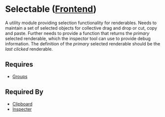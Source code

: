 # Selectable ([Frontend](../../frontend.md))

A utility module providing selection functionality for renderables. Needs to maintain a set of selected objects for collective drag and drop or cut, copy and paste. Further needs to provide a function that returns the *primary* selected renderable, which the inspector tool can use to provide debug information. The definition of the *primary* selected renderable should be the *last clicked* renderable.

## Requires

- [Groups](../../renderables/groups/group.md)

## Required By

- [Clipboard](../../user_input/clipboard/clipboard.md)
- [Inspecter](../../user_interface/tools/inspector/inspector.md)
